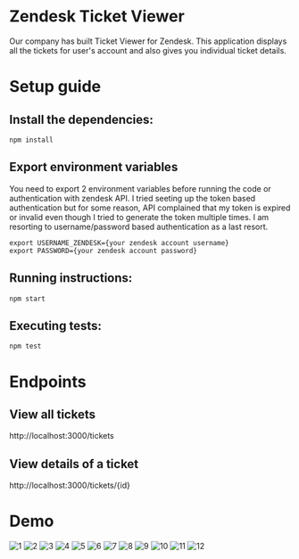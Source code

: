 # Zendesk Ticket Viewer

Our company has built Ticket Viewer for Zendesk. This application displays all the tickets for user's account and also gives you individual ticket details.

# Setup guide

## Install the dependencies:

```
npm install
```

## Export environment variables

You need to export 2 environment variables before running the code or authentication with zendesk API. I tried seeting up the token based authentication but for some reason, API complained that my token is expired or invalid even though I tried to generate the token multiple times. I am resorting to username/password based authentication as a last resort.

```
export USERNAME_ZENDESK={your zendesk account username}
export PASSWORD={your zendesk account password}
```

## Running instructions:

```
npm start
```

## Executing tests:

```
npm test
```

# Endpoints

## View all tickets

http://localhost:3000/tickets

## View details of a ticket

http://localhost:3000/tickets/{id}

# Demo

![1](/demo/1.png)
![2](/demo/2.png)
![3](/demo/3.png)
![4](/demo/4.png)
![5](/demo/5.png)
![6](/demo/6.png)
![7](/demo/7.png)
![8](/demo/8.png)
![9](/demo/9.png)
![10](/demo/10.png)
![11](/demo/11.png)
![12](/demo/12.png)
